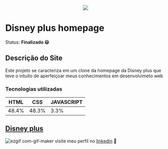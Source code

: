 <p align="center">
  <img src="https://raw.githubusercontent.com/rebecasguerri/Disney-plus/main/images/logo/logo%20276x150.png">
</p>

# Disney plus homepage
Status: **Finalizado 😃**


 ## Descrição do Site
   Este projeto se caracteriza em um clone da homepage da Disney plus que teve o intuito de aperfeiçoar meus conhecimentos em desenvolvimeto web
 
 ### Tecnologias utilizadas
  HTML| CSS | JAVASCRIPT
  ---|---|---|
  48.4%|48.3%| 3.3%



## [Disney plus](https://rebecasguerri.github.io/Disney-plus/home.html)

![ezgif com-gif-maker](https://raw.githubusercontent.com/rebecasguerri/Disney-plus/main/ezgif.com-gif-maker.gif)
visite meu perfil no [linkedin](https://www.linkedin.com/in/rebeca-freitas-16b16a232/) 💟

